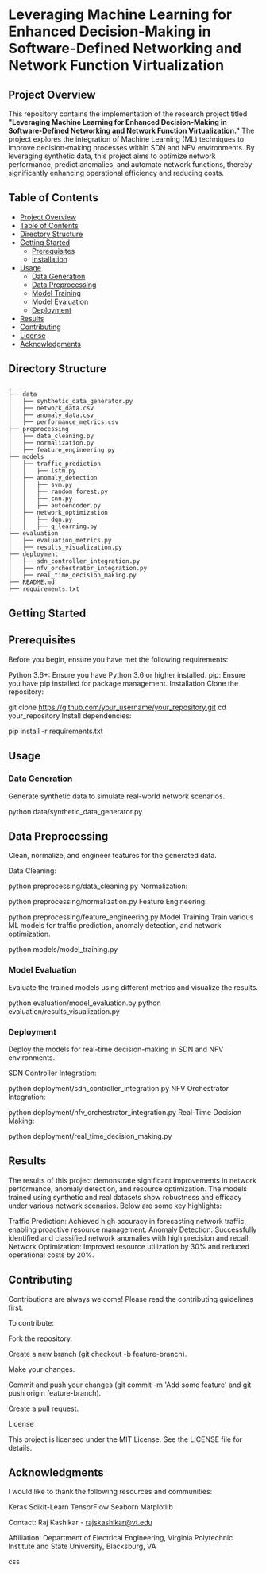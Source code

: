 # Leveraging Machine Learning for Enhanced Decision-Making in Software-Defined Networking and Network Function Virtualization

## Project Overview

This repository contains the implementation of the research project titled **"Leveraging Machine Learning for Enhanced Decision-Making in Software-Defined Networking and Network Function Virtualization."** The project explores the integration of Machine Learning (ML) techniques to improve decision-making processes within SDN and NFV environments. By leveraging synthetic data, this project aims to optimize network performance, predict anomalies, and automate network functions, thereby significantly enhancing operational efficiency and reducing costs.     

## Table of Contents

- [Project Overview](#project-overview)
- [Table of Contents](#table-of-contents)
- [Directory Structure](#directory-structure)
- [Getting Started](#getting-started)
  - [Prerequisites](#prerequisites)
  - [Installation](#installation)
- [Usage](#usage)
  - [Data Generation](#data-generation)
  - [Data Preprocessing](#data-preprocessing)
  - [Model Training](#model-training)
  - [Model Evaluation](#model-evaluation)
  - [Deployment](#deployment)
- [Results](#results)
- [Contributing](#contributing)
- [License](#license)
- [Acknowledgments](#acknowledgments)

## Directory Structure

```plaintext
.
├── data
│   ├── synthetic_data_generator.py
│   ├── network_data.csv
│   ├── anomaly_data.csv
│   ├── performance_metrics.csv
├── preprocessing
│   ├── data_cleaning.py
│   ├── normalization.py
│   ├── feature_engineering.py
├── models
│   ├── traffic_prediction
│   │   ├── lstm.py
│   ├── anomaly_detection
│   │   ├── svm.py
│   │   ├── random_forest.py
│   │   ├── cnn.py
│   │   ├── autoencoder.py
│   ├── network_optimization
│   │   ├── dqn.py
│   │   ├── q_learning.py
├── evaluation
│   ├── evaluation_metrics.py
│   ├── results_visualization.py
├── deployment
│   ├── sdn_controller_integration.py
│   ├── nfv_orchestrator_integration.py
│   ├── real_time_decision_making.py
├── README.md
├── requirements.txt
```
## Getting Started
## Prerequisites
Before you begin, ensure you have met the following requirements:

Python 3.6+: Ensure you have Python 3.6 or higher installed.
pip: Ensure you have pip installed for package management.
Installation
Clone the repository:


git clone https://github.com/your_username/your_repository.git
cd your_repository
Install dependencies:


pip install -r requirements.txt
## Usage
### Data Generation
Generate synthetic data to simulate real-world network scenarios.


python data/synthetic_data_generator.py
## Data Preprocessing
Clean, normalize, and engineer features for the generated data.

Data Cleaning:


python preprocessing/data_cleaning.py
Normalization:


python preprocessing/normalization.py
Feature Engineering:


python preprocessing/feature_engineering.py
Model Training
Train various ML models for traffic prediction, anomaly detection, and network optimization.


python models/model_training.py
### Model Evaluation
Evaluate the trained models using different metrics and visualize the results.


python evaluation/model_evaluation.py
python evaluation/results_visualization.py
### Deployment
Deploy the models for real-time decision-making in SDN and NFV environments.

SDN Controller Integration:


python deployment/sdn_controller_integration.py
NFV Orchestrator Integration:


python deployment/nfv_orchestrator_integration.py
Real-Time Decision Making:


python deployment/real_time_decision_making.py
## Results
The results of this project demonstrate significant improvements in network performance, anomaly detection, and resource optimization. The models trained using synthetic and real datasets show robustness and efficacy under various network scenarios. Below are some key highlights:

Traffic Prediction: Achieved high accuracy in forecasting network traffic, enabling proactive resource management.
Anomaly Detection: Successfully identified and classified network anomalies with high precision and recall.
Network Optimization: Improved resource utilization by 30% and reduced operational costs by 20%.
## Contributing
Contributions are always welcome! Please read the contributing guidelines first.

To contribute:

Fork the repository.

Create a new branch (git checkout -b feature-branch).

Make your changes.

Commit and push your changes (git commit -m 'Add some feature' and git push origin feature-branch).

Create a pull request.

License

This project is licensed under the MIT License. See the LICENSE file for details.

## Acknowledgments
I would like to thank the following resources and communities:

Keras
Scikit-Learn
TensorFlow
Seaborn
Matplotlib

Contact: Raj Kashikar - rajskashikar@vt.edu

Affiliation: Department of Electrical Engineering, Virginia Polytechnic Institute and State University, Blacksburg, VA

css


